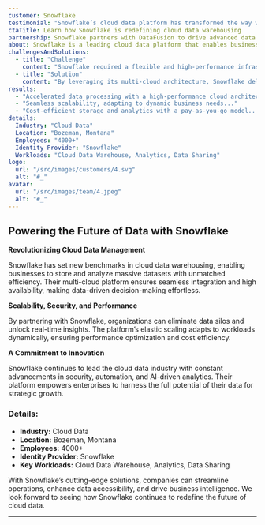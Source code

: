 ```yaml
---
customer: Snowflake
testimonial: "Snowflake’s cloud data platform has transformed the way we store, process, and analyze data, providing unmatched scalability and performance."
ctaTitle: Learn how Snowflake is redefining cloud data warehousing
partnership: Snowflake partners with DataFusion to drive advanced data solutions.
about: Snowflake is a leading cloud data platform that enables businesses to mobilize their data seamlessly. Their solutions provide secure, scalable, and cost-effective data warehousing, analytics, and collaboration.
challengesAndSolutions:
  - title: "Challenge"
    content: "Snowflake required a flexible and high-performance infrastructure to handle large-scale data storage and analytics without compromising speed or security."
  - title: "Solution"
    content: "By leveraging its multi-cloud architecture, Snowflake delivered a robust data platform that simplifies storage, enhances query performance, and provides real-time analytics."
results:
  - "Accelerated data processing with a high-performance cloud architecture..."
  - "Seamless scalability, adapting to dynamic business needs..."
  - "Cost-efficient storage and analytics with a pay-as-you-go model..."
details:
  Industry: "Cloud Data"
  Location: "Bozeman, Montana"
  Employees: "4000+"
  Identity Provider: "Snowflake"
  Workloads: "Cloud Data Warehouse, Analytics, Data Sharing"
logo:
  url: "/src/images/customers/4.svg"
  alt: "#_"
avatar:
  url: "/src/images/team/4.jpeg"
  alt: "#_"
---
```


## Powering the Future of Data with Snowflake

**Revolutionizing Cloud Data Management**

Snowflake has set new benchmarks in cloud data warehousing, enabling businesses to store and analyze massive datasets with unmatched efficiency. Their multi-cloud platform ensures seamless integration and high availability, making data-driven decision-making effortless.

**Scalability, Security, and Performance**

By partnering with Snowflake, organizations can eliminate data silos and unlock real-time insights. The platform’s elastic scaling adapts to workloads dynamically, ensuring performance optimization and cost efficiency.

**A Commitment to Innovation**

Snowflake continues to lead the cloud data industry with constant advancements in security, automation, and AI-driven analytics. Their platform empowers enterprises to harness the full potential of their data for strategic growth.

### **Details:**

- **Industry:** Cloud Data
- **Location:** Bozeman, Montana
- **Employees:** 4000+
- **Identity Provider:** Snowflake
- **Key Workloads:** Cloud Data Warehouse, Analytics, Data Sharing

With Snowflake’s cutting-edge solutions, companies can streamline operations, enhance data accessibility, and drive business intelligence. We look forward to seeing how Snowflake continues to redefine the future of cloud data.

---
